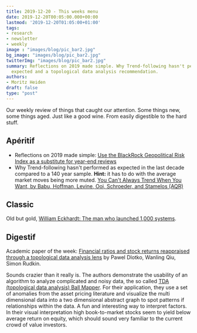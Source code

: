 ```yaml
---
title: 2019-12-20 - This weeks menu
date: 2019-12-20T00:05:00.000+00:00
lastmod: '2019-12-20T01:05:00+01:00'
tags:
- research
- newsletter
- weekly
image : "images/blog/pic_bar2.jpg"
bg_image: "images/blog/pic_bar2.jpg"
twitterImg: "images/blog/pic_bar2.jpg"
summary: Reflections on 2019 made simple. Why Trend-following hasn't performed as
  expected and a topological data analysis recommendation.
authors:
- Moritz Heiden
draft: false
type: "post"
---
```

Our weekly review of things that caught our attention. Some things new, some things aged. Just like a good wine. From easily digestible to the hard stuff. 

## Apéritif

* Reflections on 2019 made simple: [Use the BlackRock Geopolitical Risk Index as a substitute for year-end reviews](https://mrzepczynski.blogspot.com/2019/12/use-blackrock-geopolitical-risk-index.html)
* Why Trend-following hasn't performed as expected in the last decade compared to a 140 year sample. **Hint:** it has to do with the average market moves being more muted. [You Can't Always Trend When You Want, by Babu, Hoffman, Levine, Ooi, Schroeder, and Stamelos (AQR)](https://papers.ssrn.com/sol3/papers.cfm?abstract_id=3487134)

## Classic

Old but gold, [William Eckhardt: The man who launched 1,000 systems](http://m.futuresmag.com/2011/02/28/william-eckhardt-man-who-launched-1000-systems).

## Digestif

Academic paper of the week: [Financial ratios and stock returns reappraised through a topological
 data analysis lens](https://arxiv.org/abs/1911.10297) by Pawel Dlotko, Wanling Qiu, Simon Rudkin.

Sounds crazier than it really is. The authors demonstrate the usability of an algorithm to analyze complicated and noisy data, the so called [TDA (topological data analysis) Ball Mapper](https://arxiv.org/pdf/1901.07410.pdf). For their application, they use a set of anomalies from the asset pricing literature and visualize the multi dimensional data into a two dimensional abstract graph to spot patterns if relationships within the data. A fun and interesting way to interpret factors. In their visual interpretation high book-to-market stocks seem to yield below average return on equity, which should sound very familiar to the current crowd of value investors.